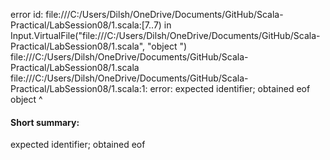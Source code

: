 error id: file:///C:/Users/Dilsh/OneDrive/Documents/GitHub/Scala-Practical/LabSession08/1.scala:[7..7) in Input.VirtualFile("file:///C:/Users/Dilsh/OneDrive/Documents/GitHub/Scala-Practical/LabSession08/1.scala", "object ")
file:///C:/Users/Dilsh/OneDrive/Documents/GitHub/Scala-Practical/LabSession08/1.scala
file:///C:/Users/Dilsh/OneDrive/Documents/GitHub/Scala-Practical/LabSession08/1.scala:1: error: expected identifier; obtained eof
object 
       ^
#### Short summary: 

expected identifier; obtained eof